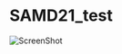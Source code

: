 # SAMD21_test

![ScreenShot](https://github.com/worrajak/modbus-softwareSerial/blob/master/SDM120modbus.jpg?raw=true)
